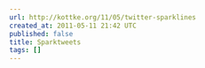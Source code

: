 ```yaml
---
url: http://kottke.org/11/05/twitter-sparklines
created_at: 2011-05-11 21:42 UTC
published: false
title: Sparktweets
tags: []
---
```



